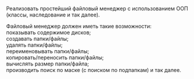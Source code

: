 Реализовать простейший файловый менеджер с использованием ООП (классы,
наследование и так далее).

Файловый менеджер должен иметь такие возможности:
<br>показывать содержимое дисков;
<br>создавать папки/файлы;
<br>удалять папки/файлы;
<br>переименовывать папки/файлы;
<br>копировать/переносить папки/файлы;
<br>вычислять размер папки/файла;
<br>производить поиск по маске (с поиском по подпапкам) и так далее.

